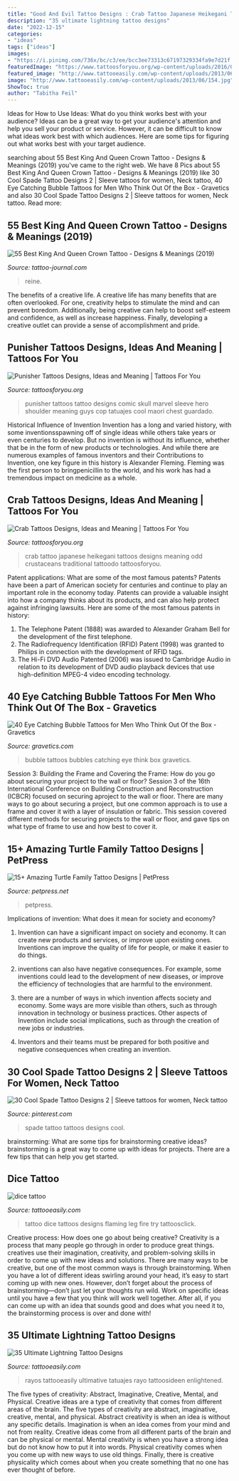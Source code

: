 ```yaml
---
title: "Good And Evil Tattoo Designs : Crab Tattoo Japanese Heikegani Tattoos Designs Meaning Odd Crustaceans Traditional Tattoodo Tattoosforyou"
description: "35 ultimate lightning tattoo designs"
date: "2022-12-15"
categories:
- "ideas"
tags: ["ideas"]
images:
- "https://i.pinimg.com/736x/bc/c3/ee/bcc3ee73313c67197329334fa9e7d21f.jpg"
featuredImage: "https://www.tattoosforyou.org/wp-content/uploads/2016/03/Japanese-Crab-Tattoo.jpg"
featured_image: "http://www.tattooeasily.com/wp-content/uploads/2013/06/dice-tattoo.jpg"
image: "http://www.tattooeasily.com/wp-content/uploads/2013/06/154.jpg"
ShowToc: true
author: "Tabitha Feil"
---
```



Ideas for How to Use Ideas: What do you think works best with your audience?
Ideas can be a great way to get your audience's attention and help you sell your product or service. However, it can be difficult to know what ideas work best with which audiences. Here are some tips for figuring out what works best with your target audience.

	

		
searching about 55 Best King And Queen Crown Tattoo - Designs &amp; Meanings (2019) you've came to the right web. We have 8 Pics about 55 Best King And Queen Crown Tattoo - Designs &amp; Meanings (2019) like 30 Cool Spade Tattoo Designs 2 | Sleeve tattoos for women, Neck tattoo, 40 Eye Catching Bubble Tattoos for Men Who Think Out Of the Box - Gravetics and also 30 Cool Spade Tattoo Designs 2 | Sleeve tattoos for women, Neck tattoo. Read more:
		
    
## 55 Best King And Queen Crown Tattoo - Designs &amp; Meanings (2019)

<img loading=lazy src="https://tattoo-journal.com/wp-content/uploads/2015/08/crown-tattoo-2.jpg" onerror="this.onerror=null;this.src='https://tse4.mm.bing.net/th?id=OIP.Xq6XvkiJMAF8oZHMCtrwqwHaHa&amp;pid=15.1';" alt="55 Best King And Queen Crown Tattoo - Designs &amp; Meanings (2019)">

_Source: tattoo-journal.com_

>reine. 

	

The benefits of a creative life.
A creative life has many benefits that are often overlooked. For one, creativity helps to stimulate the mind and can prevent boredom. Additionally, being creative can help to boost self-esteem and confidence, as well as increase happiness. Finally, developing a creative outlet can provide a sense of accomplishment and pride.

    
## Punisher Tattoos Designs, Ideas And Meaning | Tattoos For You

<img loading=lazy src="https://www.tattoosforyou.org/wp-content/uploads/2016/07/Punisher-Tattoos-for-Men.jpg" onerror="this.onerror=null;this.src='https://tse3.mm.bing.net/th?id=OIP.eLHMb1Qq9l57l7FcBvdBBwHaJ6&amp;pid=15.1';" alt="Punisher Tattoos Designs, Ideas and Meaning | Tattoos For You">

_Source: tattoosforyou.org_

>punisher tattoos tattoo designs comic skull marvel sleeve hero shoulder meaning guys cop tatuajes cool maori chest guardado. 

	

Historical Influence of Invention
Invention has a long and varied history, with some inventionsspawning off of single ideas while others take years or even centuries to develop. But no invention is without its influence, whether that be in the form of new products or technologies. And while there are numerous examples of famous inventors and their Contributions to Invention, one key figure in this history is Alexander Fleming. Fleming was the first person to bringpenicillin to the world, and his work has had a tremendous impact on medicine as a whole.

    
## Crab Tattoos Designs, Ideas And Meaning | Tattoos For You

<img loading=lazy src="https://www.tattoosforyou.org/wp-content/uploads/2016/03/Japanese-Crab-Tattoo.jpg" onerror="this.onerror=null;this.src='https://tse2.mm.bing.net/th?id=OIP.EZiApRoI4Gqy8UXHpQy9sAHaLH&amp;pid=15.1';" alt="Crab Tattoos Designs, Ideas and Meaning | Tattoos For You">

_Source: tattoosforyou.org_

>crab tattoo japanese heikegani tattoos designs meaning odd crustaceans traditional tattoodo tattoosforyou. 

	

Patent applications: What are some of the most famous patents?
Patents have been a part of American society for centuries and continue to play an important role in the economy today. Patents can provide a valuable insight into how a company thinks about its products, and can also help protect against infringing lawsuits. Here are some of the most famous patents in history: 
1. The Telephone Patent (1888) was awarded to Alexander Graham Bell for the development of the first telephone. 
2. The Radiofrequency Identification (RFID) Patent (1998) was granted to Philips in connection with the development of RFID tags. 
3. The Hi-Fi DVD Audio Patented (2006) was issued to Cambridge Audio in relation to its development of DVD audio playback devices that use high-definition MPEG-4 video encoding technology. 

    
## 40 Eye Catching Bubble Tattoos For Men Who Think Out Of The Box - Gravetics

<img loading=lazy src="https://www.gravetics.com/wp-content/uploads/2017/06/Button-Sandbow-With-Bubbles.jpg" onerror="this.onerror=null;this.src='https://tse1.mm.bing.net/th?id=OIP.ksCAgHqqPARH9XmUyRUSsgHaHa&amp;pid=15.1';" alt="40 Eye Catching Bubble Tattoos for Men Who Think Out Of the Box - Gravetics">

_Source: gravetics.com_

>bubble tattoos bubbles catching eye think box gravetics. 

	

Session 3: Building the Frame and Covering the Frame: How do you go about securing your project to the wall or floor?
Session 3 of the 16th International Conference on Building Construction and Reconstruction (ICBCR) focused on securing aproject to the wall or floor. There are many ways to go about securing a project, but one common approach is to use a frame and cover it with a layer of insulation or fabric. This session covered different methods for securing projects to the wall or floor, and gave tips on what type of frame to use and how best to cover it.

    
## 15+ Amazing Turtle Family Tattoo Designs | PetPress

<img loading=lazy src="https://petpress.net/wp-content/uploads/2020/04/turtle-family-tattoo-reptile.jpg" onerror="this.onerror=null;this.src='https://tse1.mm.bing.net/th?id=OIP.HK2OTW7o5R4SLccMMDrcTwHaJ4&amp;pid=15.1';" alt="15+ Amazing Turtle Family Tattoo Designs | PetPress">

_Source: petpress.net_

>petpress. 

	

Implications of invention: What does it mean for society and economy?
1. Invention can have a significant impact on society and economy. It can create new products and services, or improve upon existing ones. Inventions can improve the quality of life for people, or make it easier to do things.
2. inventions can also have negative consequences. For example, some inventions could lead to the development of new diseases, or improve the efficiency of technologies that are harmful to the environment.

3. there are a number of ways in which invention affects society and economy. Some ways are more visible than others, such as through innovation in technology or business practices. Other aspects of Invention include social implications, such as through the creation of new jobs or industries.

4. Inventors and their teams must be prepared for both positive and negative consequences when creating an invention.

    
## 30 Cool Spade Tattoo Designs 2 | Sleeve Tattoos For Women, Neck Tattoo

<img loading=lazy src="https://i.pinimg.com/736x/bc/c3/ee/bcc3ee73313c67197329334fa9e7d21f.jpg" onerror="this.onerror=null;this.src='https://tse3.mm.bing.net/th?id=OIP.aVTDIJEQvwBovqDBmur92AHaLD&amp;pid=15.1';" alt="30 Cool Spade Tattoo Designs 2 | Sleeve tattoos for women, Neck tattoo">

_Source: pinterest.com_

>spade tattoo tattoos designs cool. 

	

brainstorming: What are some tips for brainstorming creative ideas?
brainstorming is a great way to come up with ideas for projects. There are a few tips that can help you get started.

    
## Dice Tattoo

<img loading=lazy src="http://www.tattooeasily.com/wp-content/uploads/2013/06/dice-tattoo.jpg" onerror="this.onerror=null;this.src='https://tse1.mm.bing.net/th?id=OIP.qYU0Xc3aN19Y_wKctL8FiAHaK_&amp;pid=15.1';" alt="dice tattoo">

_Source: tattooeasily.com_

>tattoo dice tattoos designs flaming leg fire try tattoosclick. 

	

Creative process: How does one go about being creative?
Creativity is a process that many people go through in order to produce great things. creatives use their imagination, creativity, and problem-solving skills in order to come up with new ideas and solutions. There are many ways to be creative, but one of the most common ways is through brainstorming. When you have a lot of different ideas swirling around your head, it’s easy to start coming up with new ones. However, don’t forget about the process of brainstorming—don’t just let your thoughts run wild. Work on specific ideas until you have a few that you think will work well together. After all, if you can come up with an idea that sounds good and does what you need it to, the brainstorming process is over and done with!

    
## 35 Ultimate Lightning Tattoo Designs

<img loading=lazy src="http://www.tattooeasily.com/wp-content/uploads/2013/06/154.jpg" onerror="this.onerror=null;this.src='https://tse3.mm.bing.net/th?id=OIP.U8axyetNIsdaFKxx5D5EIwHaQJ&amp;pid=15.1';" alt="35 Ultimate Lightning Tattoo Designs">

_Source: tattooeasily.com_

>rayos tattooeasily ultimative tatuajes rayo tattoosideen enlightened. 

	

The five types of creativity: Abstract, Imaginative, Creative, Mental, and Physical.
Creative ideas are a type of creativity that comes from different areas of the brain. The five types of creativity are abstract, imaginative, creative, mental, and physical. Abstract creativity is when an idea is without any specific details. Imagination is when an idea comes from your mind and not from reality. Creative ideas come from all different parts of the brain and can be physical or mental. Mental creativity is when you have a strong idea but do not know how to put it into words. Physical creativity comes when you come up with new ways to use old things. Finally, there is creative physicality which comes about when you create something that no one has ever thought of before.

